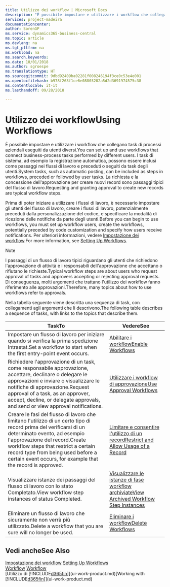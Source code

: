 ```yaml
---
title: Utilizzo dei workflow | Microsoft Docs
description: "È possibile impostare e utilizzare i workflow che collegano task di processi aziendali eseguiti da utenti diversi. I task di sistema, ad esempio la registrazione automatica, possono essere inclusi come passaggi nei flussi di lavoro e preceduti o seguiti da task degli utenti. La richiesta e la concessione dell'approvazione per creare nuovi record sono passaggi tipici del workflow."
services: project-madeira
documentationcenter: 
author: SorenGP
ms.service: dynamics365-business-central
ms.topic: article
ms.devlang: na
ms.tgt_pltfrm: na
ms.workload: na
ms.search.keywords: 
ms.date: 10/01/2018
ms.author: sgroespe
ms.translationtype: HT
ms.sourcegitcommit: 9dbd92409ba02281f008246194f3ce0c53e4e001
ms.openlocfilehash: b978f263f1ce6e08803202a5d2d3691974575c38
ms.contentlocale: it-it
ms.lasthandoff: 09/28/2018

---
```

# <a name="using-workflows"></a><span data-ttu-id="35ba9-105">Utilizzo dei workflow</span><span class="sxs-lookup"><span data-stu-id="35ba9-105">Using Workflows</span></span>
<span data-ttu-id="35ba9-106">È possibile impostare e utilizzare i workflow che collegano task di processi aziendali eseguiti da utenti diversi.</span><span class="sxs-lookup"><span data-stu-id="35ba9-106">You can set up and use workflows that connect business-process tasks performed by different users.</span></span> <span data-ttu-id="35ba9-107">I task di sistema, ad esempio la registrazione automatica, possono essere inclusi come passaggi nei flussi di lavoro e preceduti o seguiti da task degli utenti.</span><span class="sxs-lookup"><span data-stu-id="35ba9-107">System tasks, such as automatic posting, can be included as steps in workflows, preceded or followed by user tasks.</span></span> <span data-ttu-id="35ba9-108">La richiesta e la concessione dell'approvazione per creare nuovi record sono passaggi tipici del flusso di lavoro.</span><span class="sxs-lookup"><span data-stu-id="35ba9-108">Requesting and granting approval to create new records are typical workflow steps.</span></span>  

 <span data-ttu-id="35ba9-109">Prima di poter iniziare a utilizzare i flussi di lavoro, è necessario impostare gli utenti del flusso di lavoro, creare i flussi di lavoro, potenzialmente preceduti dalla personalizzazione del codice, e specificare la modalità di ricezione delle notifiche da parte degli utenti.</span><span class="sxs-lookup"><span data-stu-id="35ba9-109">Before you can begin to use workflows, you must set up workflow users, create the workflows, potentially preceded by code customization and specify how users receive notifications.</span></span> <span data-ttu-id="35ba9-110">Per ulteriori informazioni, vedere [Impostazione dei workflow](across-set-up-workflows.md).</span><span class="sxs-lookup"><span data-stu-id="35ba9-110">For more information, see [Setting Up Workflows](across-set-up-workflows.md).</span></span>  

> [!NOTE]  
>  <span data-ttu-id="35ba9-111">I passaggi di un flusso di lavoro tipici riguardano gli utenti che richiedono l'approvazione di attività e i responsabili dell'approvazione che accettano o rifiutano le richieste.</span><span class="sxs-lookup"><span data-stu-id="35ba9-111">Typical workflow steps are about users who request approval of tasks and approvers accepting or rejecting approval requests.</span></span> <span data-ttu-id="35ba9-112">Di conseguenza, molti argomenti che trattano l'utilizzo dei workflow fanno riferimento alle approvazioni.</span><span class="sxs-lookup"><span data-stu-id="35ba9-112">Therefore, many topics about how to use workflows refer to approvals.</span></span>  

 <span data-ttu-id="35ba9-113">Nella tabella seguente viene descritta una sequenza di task, con collegamenti agli argomenti che li descrivono.</span><span class="sxs-lookup"><span data-stu-id="35ba9-113">The following table describes a sequence of tasks, with links to the topics that describe them.</span></span>  

|<span data-ttu-id="35ba9-114">**Task**</span><span class="sxs-lookup"><span data-stu-id="35ba9-114">**To**</span></span>|<span data-ttu-id="35ba9-115">**Vedere**</span><span class="sxs-lookup"><span data-stu-id="35ba9-115">**See**</span></span>|  
|------------|-------------|  
|<span data-ttu-id="35ba9-116">Impostare un flusso di lavoro per iniziare quando si verifica la prima spedizione Intrastat.</span><span class="sxs-lookup"><span data-stu-id="35ba9-116">Set a workflow to start when the first entry-point event occurs.</span></span>|[<span data-ttu-id="35ba9-117">Abilitare i workflow</span><span class="sxs-lookup"><span data-stu-id="35ba9-117">Enable Workflows</span></span>](across-how-to-enable-workflows.md)|  
|<span data-ttu-id="35ba9-118">Richiedere l'approvazione di un task, come responsabile approvazione, accettare, declinare o delegare le approvazioni e inviare o visualizzare le notifiche di approvazione.</span><span class="sxs-lookup"><span data-stu-id="35ba9-118">Request approval of a task, as an approver, accept, decline, or delegate approvals, and send or view approval notifications.</span></span>|[<span data-ttu-id="35ba9-119">Utilizzare i workflow di approvazione</span><span class="sxs-lookup"><span data-stu-id="35ba9-119">Use Approval Workflows</span></span>](across-how-use-approval-workflows.md)|  
|<span data-ttu-id="35ba9-120">Creare le fasi del flusso di lavoro che limitano l'utilizzo di un certo tipo di record prima del verificarsi di un determinato evento, ad esempio l'approvazione del record.</span><span class="sxs-lookup"><span data-stu-id="35ba9-120">Create workflow steps that restrict a certain record type from being used before a certain event occurs, for example that the record is approved.</span></span>|[<span data-ttu-id="35ba9-121">Limitare e consentire l'utilizzo di un record</span><span class="sxs-lookup"><span data-stu-id="35ba9-121">Restrict and Allow Usage of a Record</span></span>](across-how-to-restrict-and-allow-usage-of-a-record.md)|  
|<span data-ttu-id="35ba9-122">Visualizzare istanze dei passaggi del flusso di lavoro con lo stato Completato.</span><span class="sxs-lookup"><span data-stu-id="35ba9-122">View workflow step instances of status Completed.</span></span>|[<span data-ttu-id="35ba9-123">Visualizzare le istanze di fase workflow archiviate</span><span class="sxs-lookup"><span data-stu-id="35ba9-123">View Archived Workflow Step Instances</span></span>](across-how-to-view-archived-workflow-step-instances.md)|  
|<span data-ttu-id="35ba9-124">Eliminare un flusso di lavoro che sicuramente non verrà più utilizzato.</span><span class="sxs-lookup"><span data-stu-id="35ba9-124">Delete a workflow that you are sure will no longer be used.</span></span>|[<span data-ttu-id="35ba9-125">Eliminare i workflow</span><span class="sxs-lookup"><span data-stu-id="35ba9-125">Delete Workflows</span></span>](across-how-to-delete-workflows.md)|  

## <a name="see-also"></a><span data-ttu-id="35ba9-126">Vedi anche</span><span class="sxs-lookup"><span data-stu-id="35ba9-126">See Also</span></span>  
<span data-ttu-id="35ba9-127">[Impostazione dei workflow](across-set-up-workflows.md) </span><span class="sxs-lookup"><span data-stu-id="35ba9-127">[Setting Up Workflows](across-set-up-workflows.md) </span></span>  
<span data-ttu-id="35ba9-128">[Workflow](across-workflow.md) </span><span class="sxs-lookup"><span data-stu-id="35ba9-128">[Workflow](across-workflow.md) </span></span>  
<span data-ttu-id="35ba9-129">[Utilizzo di [!INCLUDE[d365fin](includes/d365fin_md.md)]](ui-work-product.md)</span><span class="sxs-lookup"><span data-stu-id="35ba9-129">[Working with [!INCLUDE[d365fin](includes/d365fin_md.md)]](ui-work-product.md)</span></span>

